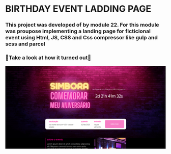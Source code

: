 # BIRTHDAY EVENT LADDING PAGE

### This project was developed of by module 22. For this module was proupose implementing a landing page for ficticional event using Html, JS, CSS and Css compressor like gulp and scss and parcel

### 🌟Take a look at how it turned out🌟
![preview](./src/images/preview.png)

